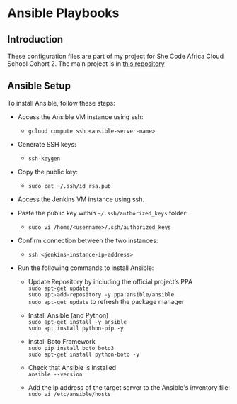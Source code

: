 # Ansible Playbooks

## Introduction

These configuration files are part of my project for She Code Africa Cloud School Cohort 2. The main project is in [this repository](https://github.com/Z11mm/sca-project-c2-app-api)

## Ansible Setup

To install Ansible, follow these steps:
* Access the Ansible VM instance using ssh:
    - `gcloud compute ssh <ansible-server-name>`
* Generate SSH keys:
    - `ssh-keygen`
* Copy the public key:
    - `sudo cat ~/.ssh/id_rsa.pub`
* Access the Jenkins VM instance using ssh. 
* Paste the public key within `~/.ssh/authorized_keys` folder:
    - `sudo vi /home/<username>/.ssh/authorized_keys`
* Confirm connection between the two instances:
    - `ssh <jenkins-instance-ip-address>`
* Run the following commands to install Ansible:

    * Update Repository by including the official project’s PPA <br>
     `sudo apt-get update` <br>
     `sudo apt-add-repository -y ppa:ansible/ansible` <br>
     `sudo apt-get update` to refresh the package manager <br>

    * Install Ansible (and Python) <br>
     `sudo apt-get install -y ansible` <br>
     `sudo apt install python-pip -y` <br>

    * Install Boto Framework <br>
     `sudo pip install boto boto3` <br>
     `sudo apt-get install python-boto -y` <br>

    * Check that Ansible is installed <br>
     `ansible --version` <br>

    * Add the ip address of the target server to the Ansible's inventory file: <br>
     `sudo vi /etc/ansible/hosts` <br>
